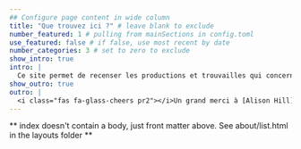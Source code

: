 ```yaml
---
## Configure page content in wide column
title: "Que trouvez ici ?" # leave blank to exclude
number_featured: 1 # pulling from mainSections in config.toml
use_featured: false # if false, use most recent by date
number_categories: 3 # set to zero to exclude
show_intro: true
intro: |
  Ce site permet de recenser les productions et trouvailles qui concernent mes travaux de thèse... de près ou de loin. J'aurais pu faire un Padlet. Ca aurait été plus pratique...mais moins rigolo.
show_outro: true
outro: |
  <i class="fas fa-glass-cheers pr2"></i>Un grand merci à [Alison Hill](https://alison.rbind.io) et ses collègues pour la programmation et les tutos de Hugo Apéro !
---
```


** index doesn't contain a body, just front matter above.
See about/list.html in the layouts folder **